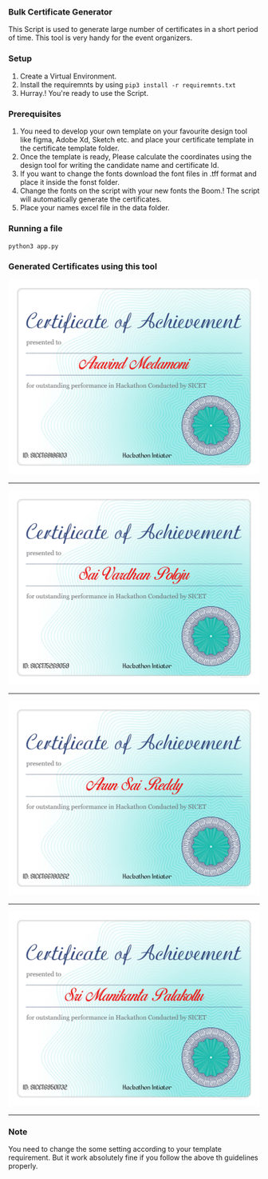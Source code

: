 ### Bulk Certificate Generator
This Script is used to generate large number of certificates in a short period of time. This tool is very handy for the event organizers.

### Setup
1. Create a Virtual Environment.
2. Install the requiremnts by using  `pip3 install -r requiremnts.txt`
3. Hurray.! You're ready to use the Script.

### Prerequisites
1. You need to develop your own template on your favourite design tool like figma, Adobe Xd, Sketch etc. and place your certificate template in the certificate template folder.
2. Once the template is ready, Please calculate the coordinates using the design tool for writing the candidate name and certificate Id.
3. If you want to change the fonts download the font files in .tff format and place it inside the fonst folder.
4. Change the fonts on the script with your new fonts the Boom.! The script will automatically generate the certificates.
5. Place your names excel file in the data folder.

### Running a file
`python3 app.py`

### Generated Certificates using this tool

<img src="Certificates/Aravind Medamoni.jpg">

<hr>

<img src="Certificates/Sai Vardhan Poloju.jpg">

<hr>

<img src="Certificates/Arun Sai Reddy.jpg">

<hr>

<img src="Certificates/Sri Manikanta Palakollu.jpg">

<hr>

### Note
You need to change the some setting according to your template requirement. But it work absolutely fine if you follow the above th guidelines properly.